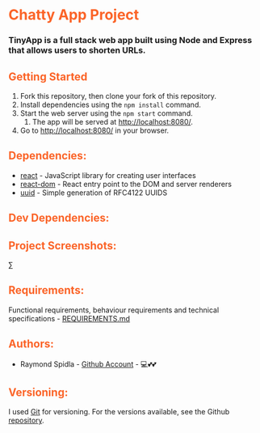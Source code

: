# <span style="color:#FB6428">Chatty App Project</span>

### TinyApp is a full stack web app built using Node and Express that allows users to shorten URLs.

## <span style="color:#FB6428">Getting Started</span>

1. Fork this repository, then clone your fork of this repository.
2. Install dependencies using the `npm install` command.
3. Start the web server using the `npm start` command.
   1. The app will be served at <http://localhost:8080/>.
4. Go to <http://localhost:8080/> in your browser.

## <span style="color:#FB6428">Dependencies:</span>

* [react](https://www.npmjs.com/package/react) - JavaScript library for creating user interfaces
* [react-dom](https://www.npmjs.com/package/react-dom) - React entry point to the DOM and server renderers
* [uuid](https://www.npmjs.com/package/uuid) - Simple generation of RFC4122 UUIDS

## <span style="color:#FB6428">Dev Dependencies:</span>



## <span style="color:#FB6428">Project Screenshots:</span>

∑


## <span style="color:#FB6428">Requirements:</span>

Functional requirements, behaviour requirements and technical specifications - [REQUIREMENTS.md](REQUIREMENTS.md)


## <span style="color:#FB6428">Authors:</span>

* Raymond Spidla - [Github Account](https://github.com/RSpidla) - :computer::two_hearts::two_hearts:

## <span style="color:#FB6428">Versioning:</span>

I used [Git](https://git-scm.com/) for versioning. For the versions available, see the Github [repository]([https://github.com/RSpidla/tinyApp_version_2](https://github.com/RSpidla/chattyApp_2019)). 

